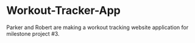 # Workout-Tracker-App
Parker and Robert are making a workout tracking website application for milestone project #3. 
